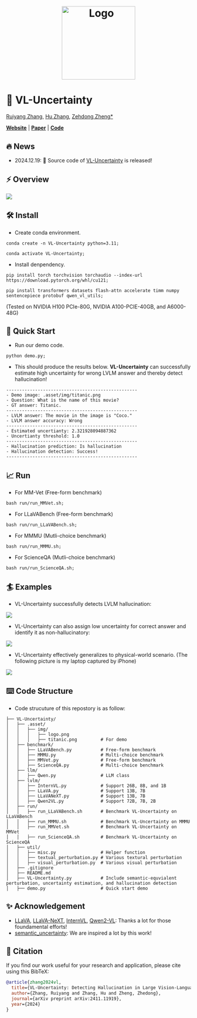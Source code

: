 <h1 style="text-align: center;">
    <img src=".asset/img/logo.png" alt="Logo" style="vertical-align: middle; height: 200px;">
</h1>

# 🔎 VL-Uncertainty

[Ruiyang Zhang](https://ruiyang-061x.github.io/), [Hu Zhang](https://huzhangcs.github.io/), [Zehdong Zheng*](https://www.zdzheng.xyz/)

**[Website](https://vl-uncertainty.github.io/)** | **[Paper](https://arxiv.org/abs/2411.11919)** | **[Code](https://github.com/Ruiyang-061X/VL-Uncertainty)**

## 🔥 News

- 2024.12.19: 🐣 Source code of [VL-Uncertainty](https://arxiv.org/abs/2411.11919) is released!

## ⚡ Overview

![](.asset/img/overview.png)

## 🛠️ Install

- Create conda environment.

```
conda create -n VL-Uncertainty python=3.11;

conda activate VL-Uncertainty;
```

- Install denpendency.

```
pip install torch torchvision torchaudio --index-url https://download.pytorch.org/whl/cu121;

pip install transformers datasets flash-attn accelerate timm numpy sentencepiece protobuf qwen_vl_utils;
```

(Tested on NVIDIA H100 PCIe-80G, NVIDIA A100-PCIE-40GB, and A6000-48G)

## 🚀 Quick Start

- Run our demo code.

```
python demo.py;
```

- This should produce the results below. **VL-Uncertainty** can successfully estimate high uncertainty for wrong LVLM answer and thereby detect hallucination!

```
--------------------------------------------------
- Demo image: .asset/img/titanic.png
- Question: What is the name of this movie?
- GT answer: Titanic.
--------------------------------------------------
- LVLM answer: The movie in the image is "Coco."
- LVLM answer accuracy: Wrong
--------------------------------------------------
- Estimated uncertianty: 2.321928094887362
- Uncertianty threshold: 1.0
--------------------------------------------------
- Hallucination prediction: Is hallucination
- Hallucination detection: Success!
--------------------------------------------------
```

## 📈 Run

- For MM-Vet (Free-form benchmark)

```
bash run/run_MMVet.sh;
```

- For LLaVABench (Free-form benchmark)

```
bash run/run_LLaVABench.sh;
```

- For MMMU (Mutli-choice benchmark)

```
bash run/run_MMMU.sh;
```

- For ScienceQA (Mutli-choice benchmark)

```
bash run/run_ScienceQA.sh;
```

## 🏄 Examples

- VL-Uncertainty successfully detects LVLM hallucination:

![](.asset/img/example_1.png)

- VL-Uncertainty can also assign low uncertainty for correct answer and identify it as non-hallucinatory:

![](.asset/img/example_2.png)

- VL-Uncertainty effectively generalizes to physical-world scenario. (The following picture is my laptop captured by iPhone)

![](.asset/img/example_3.png)

## ⌨️ Code Structure

- Code strucuture of this repostory is as follow:

```
├── VL-Uncertainty/ 
│   ├── .asset/
│   │   ├── img/
│   │   │   ├── logo.png
│   │   │   ├── titanic.png         # For demo
│   ├── benchmark/
│   │   ├── LLaVABench.py           # Free-form benchmark
│   │   ├── MMMU.py                 # Multi-choice benchmark
│   │   ├── MMVet.py                # Free-form benchmark
│   │   ├── ScienceQA.py            # Multi-choice benchmark
│   ├── llm/
│   │   ├── Qwen.py                 # LLM class
│   ├── lvlm/
│   │   ├── InternVL.py             # Support 26B, 8B, and 1B
│   │   ├── LLaVA.py                # Support 13B, 7B
│   │   ├── LLaVANeXT.py            # Support 13B, 7B
│   │   ├── Qwen2VL.py              # Support 72B, 7B, 2B
│   ├── run/
│   │   ├── run_LLaVABench.sh       # Benchmark VL-Uncertainty on LLaVABench
│   │   ├── run_MMMU.sh             # Benchmark VL-Uncertainty on MMMU
│   │   ├── run_MMVet.sh            # Benchmark VL-Uncertainty on MMVet
│   │   ├── run_ScienceQA.sh        # Benchmark VL-Uncertainty on ScienceQA
│   ├── util/
│   │   ├── misc.py                 # Helper function
│   │   ├── textual_perturbation.py # Various textural perturbation
│   │   ├── visual_perturbation.py  # Various visual perturbation
│   ├── .gitignore
│   ├── README.md
│   ├── VL-Uncertainty.py           # Include semantic-equvialent perturbation, uncertainty estimation, and hallucination detection
│   ├── demo.py                     # Quick start demo
```

## ✨ Acknowledgement

- [LLaVA](https://github.com/haotian-liu/LLaVA), [LLaVA-NeXT](https://github.com/LLaVA-VL/LLaVA-NeXT), [InternVL](https://github.com/OpenGVLab/InternVL), [Qwen2-VL](https://github.com/QwenLM/Qwen2-VL): Thanks a lot for those foundamental efforts!
- [semantic_uncertainty](https://github.com/jlko/semantic_uncertainty): We are inspired a lot by this work!


## 📎 Citation

If you find our work useful for your research and application, please cite using this BibTeX:

```bibtex
@article{zhang2024vl,
  title={VL-Uncertainty: Detecting Hallucination in Large Vision-Language Model via Uncertainty Estimation},
  author={Zhang, Ruiyang and Zhang, Hu and Zheng, Zhedong},
  journal={arXiv preprint arXiv:2411.11919},
  year={2024}
}
```